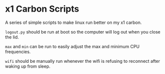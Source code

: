 # x1 Carbon Scripts
A series of simple scripts to make linux run better on my x1 carbon. 

```logout.py``` should be run at boot so the computer will log out when you close the lid. 

```max``` and ```min``` can be run to easily adjust the max and minimum CPU frequencies. 

```wifi``` should be manually run whenever the wifi is refusing to reconnect after waking up from sleep. 
